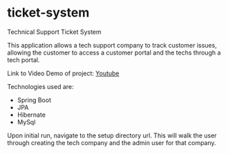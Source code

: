 # ticket-system
Technical Support Ticket System

This application allows a tech support company to track customer issues, allowing the customer to access a customer portal and the techs through a tech portal.

Link to Video Demo of project: [Youtube](https://youtu.be/BlPoKyIBPzI)

Technologies used are:
- Spring Boot
- JPA
- Hibernate
- MySql

Upon initial run, navigate to the setup directory url. This will walk the user through creating the tech company and the admin user for that company.



